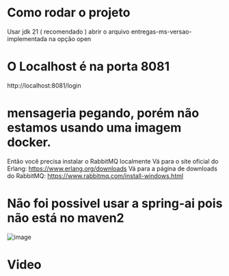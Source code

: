 # Como rodar o projeto

Usar jdk 21 ( recomendado )
abrir o arquivo entregas-ms-versao-implementada na opção open

# O Localhost é na porta 8081
http://localhost:8081/login

# mensageria pegando, porém não estamos usando uma imagem docker.
Então você precisa instalar o RabbitMQ localmente 
Vá para o site oficial do Erlang: https://www.erlang.org/downloads
Vá para a página de downloads do RabbitMQ: https://www.rabbitmq.com/install-windows.html

# Não foi possivel usar a spring-ai pois não está no maven2
![image](https://github.com/user-attachments/assets/a2c1bad4-2c35-4cf7-ba70-81a58c50ccb1)


# Video
